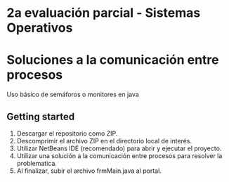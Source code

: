 # 2a evaluación parcial - Sistemas Operativos
 
# Soluciones a la comunicación entre procesos
Uso básico de semáforos o monitores en java

## Getting started
1. Descargar el repositorio como ZIP.
2. Descomprimir el archivo ZIP en el directorio local de interés.
3. Utilizar NetBeans IDE (recomendado) para abrir y ejecutar el proyecto.
4. Utilizar una solución a la comunicación entre procesos para resolver la problematica.
5. Al finalizar, subir el archivo frmMain.java al portal.
